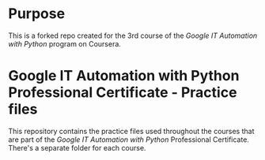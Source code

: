 # Purpose

This is a forked repo created for the 3rd course of the _Google IT Automation with Python_ program on Coursera.

# Google IT Automation with Python Professional Certificate - Practice files

This repository contains the practice files used throughout the courses that are
part of the _Google IT Automation with Python_ Professional Certificate. There's a separate folder for each course.

